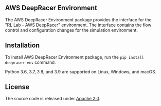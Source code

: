## AWS DeepRacer Environment

The AWS DeepRacer Environment package provides the interface for the "RL Lab - AWS DeepRacer" environment.
The interface contains the flow control and configuration changes for the simulation environment.

## Installation

To install AWS DeepRacer Environment package, run the `pip install deepracer-env` command.

Python 3.6, 3.7, 3.8, and 3.9 are supported on Linux, Windows, and macOS.

## License

The source code is released under [Apache 2.0](https://aws.amazon.com/apache-2-0/).
